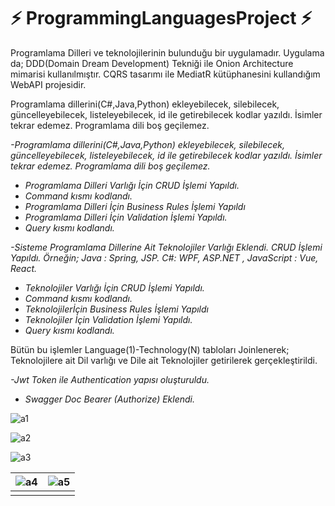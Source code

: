 
# ⚡ ProgrammingLanguagesProject ⚡
Programlama Dilleri ve teknolojilerinin bulunduğu bir uygulamadır.
Uygulama da;  DDD(Domain Dream Development) Tekniği ile Onion Architecture mimarisi kullanılmıştır.
 CQRS tasarımı ile MediatR kütüphanesini kullandığım WebAPI projesidir.
 
Programlama dillerini(C#,Java,Python) ekleyebilecek, silebilecek, güncelleyebilecek, listeleyebilecek, id ile getirebilecek kodlar yazıldı.
  İsimler tekrar edemez.
  Programlama dili boş geçilemez.
  
  
*-Programlama dillerini(C#,Java,Python) ekleyebilecek, silebilecek, güncelleyebilecek, listeleyebilecek, id ile getirebilecek kodlar yazıldı.
  İsimler tekrar edemez.
  Programlama dili boş geçilemez.*

-   _Programlama Dilleri Varlığı İçin CRUD İşlemi Yapıldı._
-   _Command kısmı kodlandı._
-   _Programlama Dilleri İçin Business Rules İşlemi Yapıldı_
-   _Programlama Dilleri İçin Validation İşlemi Yapıldı._
-   _Query kısmı kodlandı._

*-Sisteme Programlama Dillerine Ait Teknolojiler Varlığı Eklendi. CRUD İşlemi Yapıldı. Örneğin; Java : Spring, JSP. C#: WPF, ASP.NET , JavaScript : Vue, React.*
-   _Teknolojiler Varlığı İçin CRUD İşlemi Yapıldı._
-   _Command kısmı kodlandı._
-   _Teknolojilerİçin Business Rules İşlemi Yapıldı_
-   _Teknolojiler İçin Validation İşlemi Yapıldı._
-   _Query kısmı kodlandı._

Bütün bu işlemler Language(1)-Technology(N) tabloları Joinlenerek;
  Teknolojilere ait Dil varlığı ve Dile ait Teknolojiler getirilerek gerçekleştirildi.

*-Jwt Token ile Authentication yapısı oluşturuldu.*
-   _Swagger Doc Bearer (Authorize) Eklendi._
  
![a1](https://github.com/ysnesra/ProgrammingLanguagesProject/assets/104023688/69178d49-5acc-4156-9328-d8c40c027341)


![a2](https://github.com/ysnesra/ProgrammingLanguagesProject/assets/104023688/43dc4354-f9cc-405b-b3a3-b3b8d0c85dda)


![a3](https://github.com/ysnesra/ProgrammingLanguagesProject/assets/104023688/5ea84017-2365-4c02-b25b-28fbcfde9a64)



|![a4](https://github.com/ysnesra/ProgrammingLanguagesProject/assets/104023688/da4f8fc3-2e63-4c30-b585-33b823479af3)  |![a5](https://github.com/ysnesra/ProgrammingLanguagesProject/assets/104023688/df97058f-a481-4124-9b88-5a8526ba209d)  |
|--|--|
|  |  |

